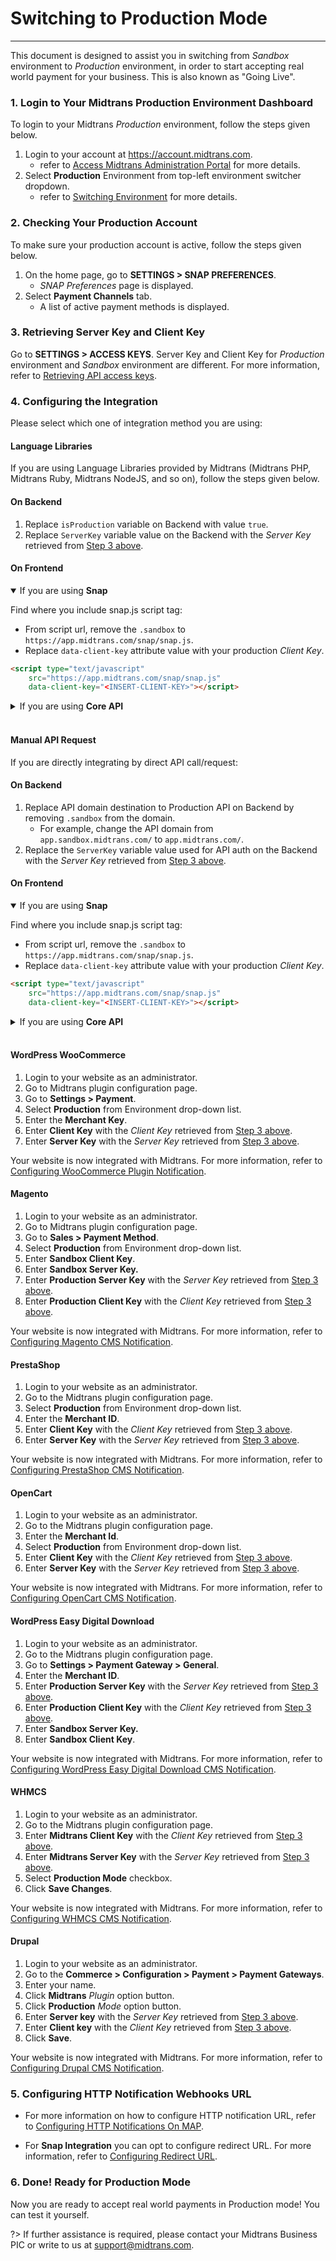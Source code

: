 # Switching to Production Mode
<hr>

This document is designed to assist you in switching from *Sandbox* environment to *Production* environment, in order to start accepting real world payment for your business. This is also known as "Going Live".


### 1. Login to Your Midtrans Production Environment Dashboard

To login to your Midtrans *Production* environment, follow the steps given below.

1. Login to your account at https://account.midtrans.com. 
    - refer to [Access Midtrans Administration Portal](/en/midtrans-account/overview.md#accessing-midtrans-administration-portal) for more details.
2. Select **Production** Environment from top-left environment switcher dropdown.
    - refer to [Switching Environment](/en/midtrans-account/overview.md#switching-environment) for more details.

### 2. Checking Your Production Account

To make sure your production account is active, follow the steps given below.

1. On the home page, go to **SETTINGS > SNAP PREFERENCES**.
    - *SNAP Preferences* page is displayed.
2. Select **Payment Channels** tab.
    - A list of active payment methods is displayed.

### 3. Retrieving Server Key and Client Key

Go to **SETTINGS > ACCESS KEYS**. Server Key and Client Key for *Production* environment and *Sandbox* environment are different. For more information, refer to [Retrieving API access keys](/en/midtrans-account/overview.md#retrieving-api-access-keys).

### 4. Configuring the Integration

Please select which one of integration method you are using:

<!-- tabs:start -->
#### **Language Libraries**

If you are using Language Libraries provided by Midtrans (Midtrans PHP, Midtrans Ruby, Midtrans NodeJS, and so on), follow the steps given below.
#### On Backend

1. Replace `isProduction` variable on Backend with value `true`.
2. Replace `ServerKey` variable value on the Backend with the *Server Key* retrieved from [Step 3 above](#_3-retrieving-server-key-and-client-key).

#### On Frontend
<details open>
<summary>If you are using <b>Snap</b></summary>
<article>

Find where you include snap.js script tag:

- From script url, remove the `.sandbox`  to `https://app.midtrans.com/snap/snap.js`.
- Replace `data-client-key` attribute value with your production *Client Key*.
```html
<script type="text/javascript"
    src="https://app.midtrans.com/snap/snap.js"
    data-client-key="<INSERT-CLIENT-KEY>"></script>
```
</article>
</details>

<details>
<summary>If you are using <b>Core API</b></summary>
<article>
Find where you include midtrans-new-3ds.min.js script tag:

- Replace `data-environment` attribute value with `production`.
- Replace `data-client-key` attribute value with your production *Client Key*.
```html
<script id="midtrans-script" 
    src="https://api.midtrans.com/v2/assets/js/midtrans-new-3ds.min.js"
    data-environment="production" 
    data-client-key="<INSERT-CLIENT-KEY>" 
    type="text/javascript"></script>
```
</article>
</details>
<br>

#### **Manual API Request**

If you are directly integrating by direct API call/request:
#### On Backend
1. Replace API domain destination to Production API on Backend by removing `.sandbox` from the domain.
    - For example, change the API domain from `app.sandbox.midtrans.com/` to `app.midtrans.com/`.
2. Replace the `ServerKey` variable value used for API auth on the Backend with the *Server Key* retrieved from [Step 3 above](#_3-retrieving-server-key-and-client-key).

#### On Frontend
<details open>
<summary>If you are using <b>Snap</b></summary>
<article>

Find where you include snap.js script tag:

- From script url, remove the `.sandbox`  to `https://app.midtrans.com/snap/snap.js`.
- Replace `data-client-key` attribute value with your production *Client Key*.
```html
<script type="text/javascript"
    src="https://app.midtrans.com/snap/snap.js"
    data-client-key="<INSERT-CLIENT-KEY>"></script>
```
</article>
</details>

<details>
<summary>If you are using <b>Core API</b></summary>
<article>
Find where you include midtrans-new-3ds.min.js script tag:

- Replace `data-environment` attribute value with `production`.
- Replace `data-client-key` attribute value with your production *Client Key*.
```html
<script id="midtrans-script" 
    src="https://api.midtrans.com/v2/assets/js/midtrans-new-3ds.min.js"
    data-environment="production" 
    data-client-key="<INSERT-CLIENT-KEY>" 
    type="text/javascript"></script>
```
</article>
</details>
<br>

#### **WordPress WooCommerce**

1. Login to your website as an administrator.
2. Go to Midtrans plugin configuration page.
3. Go to **Settings > Payment**.
4. Select **Production** from Environment drop-down list.
5. Enter the **Merchant Key**.
6. Enter **Client Key** with the *Client Key* retrieved from [Step 3 above](#_3-retrieving-server-key-and-client-key).
7. Enter **Server Key** with the *Server Key* retrieved from [Step 3 above](#_3-retrieving-server-key-and-client-key).

Your website is now integrated with Midtrans. For more information, refer to [Configuring WooCommerce Plugin Notification](/en/snap/with-plugins.md).

#### **Magento**

1. Login to your website as an administrator.
2. Go to Midtrans plugin configuration page.
3. Go to **Sales > Payment Method**.
4. Select **Production** from Environment drop-down list.
5. Enter **Sandbox Client Key**.
6. Enter **Sandbox Server Key.**
7. Enter **Production Server Key** with the *Server Key* retrieved from [Step 3 above](#_3-retrieving-server-key-and-client-key).
8. Enter **Production Client Key** with the *Client Key* retrieved from [Step 3 above](#_3-retrieving-server-key-and-client-key).

Your website is now integrated with Midtrans. For more information, refer to [Configuring Magento CMS Notification](/en/snap/with-plugins.md).

#### **PrestaShop**

1. Login to your website as an administrator.
2. Go to the Midtrans plugin configuration page.
3. Select **Production** from Environment drop-down list.
4. Enter the **Merchant ID**.
5. Enter **Client Key** with the *Client Key* retrieved from [Step 3 above](#_3-retrieving-server-key-and-client-key).
6. Enter **Server Key** with the *Server Key* retrieved from [Step 3 above](#_3-retrieving-server-key-and-client-key).

Your website is now integrated with Midtrans. For more information, refer to [Configuring PrestaShop CMS Notification](/en/snap/with-plugins.md).

#### **OpenCart**

1. Login to your website as an administrator.
2. Go to the Midtrans plugin configuration page.
3. Enter the **Merchant Id**.
4. Select **Production** from Environment drop-down list.
5. Enter **Client Key** with the *Client Key* retrieved from [Step 3 above](#_3-retrieving-server-key-and-client-key).
6. Enter **Server Key** with the *Server Key* retrieved from [Step 3 above](#_3-retrieving-server-key-and-client-key).

Your website is now integrated with Midtrans. For more information, refer to [Configuring OpenCart CMS Notification](/en/snap/with-plugins.md).

#### **WordPress Easy Digital Download**

1. Login to your website as an administrator.
2. Go to the Midtrans plugin configuration page.
3. Go to **Settings > Payment Gateway > General**.
4. Enter the **Merchant ID**.
5. Enter **Production Server Key** with the *Server Key* retrieved from [Step 3 above](#_3-retrieving-server-key-and-client-key).
6. Enter **Production Client Key** with the *Client Key* retrieved from [Step 3 above](#_3-retrieving-server-key-and-client-key).
7. Enter **Sandbox Server Key.**
8. Enter **Sandbox Client Key**.

Your website is now integrated with Midtrans. For more information, refer to [Configuring WordPress Easy Digital Download CMS Notification](/en/snap/with-plugins.md).

#### **WHMCS**

1. Login to your website as an administrator.
2. Go to the Midtrans plugin configuration page.
3. Enter **Midtrans Client Key** with the *Client Key* retrieved from [Step 3 above](#_3-retrieving-server-key-and-client-key).
4. Enter **Midtrans Server Key** with the *Server Key* retrieved from [Step 3 above](#_3-retrieving-server-key-and-client-key).
5. Select **Production Mode** checkbox.
6. Click **Save Changes**.

Your website is now integrated with Midtrans. For more information, refer to [Configuring WHMCS CMS Notification](/en/snap/with-plugins.md).

#### **Drupal**

1. Login to your website as an administrator.
2. Go to the **Commerce > Configuration > Payment > Payment Gateways**.
3. Enter your name.
4. Click **Midtrans** *Plugin* option button.
5. Click **Production** *Mode* option button.
6. Enter **Server key** with the *Server Key* retrieved from [Step 3 above](#_3-retrieving-server-key-and-client-key).
7. Enter **Client key** with the *Client Key* retrieved from [Step 3 above](#_3-retrieving-server-key-and-client-key).
8. Click **Save**.

Your website is now integrated with Midtrans. For more information, refer to [Configuring Drupal CMS Notification](/en/snap/with-plugins.md).

<!-- tabs:end -->

### 5. Configuring HTTP Notification Webhooks URL

- For more information on how to configure HTTP notification URL, refer to [Configuring HTTP Notifications On MAP](/en/after-payment/http-notification.md).

- For **Snap Integration** you can opt to configure redirect URL. For more information, refer to [Configuring Redirect URL](/en/snap/advanced-feature.md#configuring-redirect-url).

### 6. Done! Ready for Production Mode

Now you are ready to accept real world payments in Production mode! You can test it yourself.

?> If further assistance is required, please contact your Midtrans Business PIC or write to us at [support@midtrans.com](mailto:support@midtrans.com).